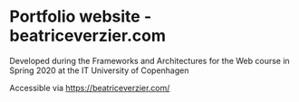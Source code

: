 # Portfolio website - beatriceverzier.com

Developed during the Frameworks and Architectures for the Web course in Spring 2020 at the IT University of Copenhagen

Accessible via https://beatriceverzier.com/ 
